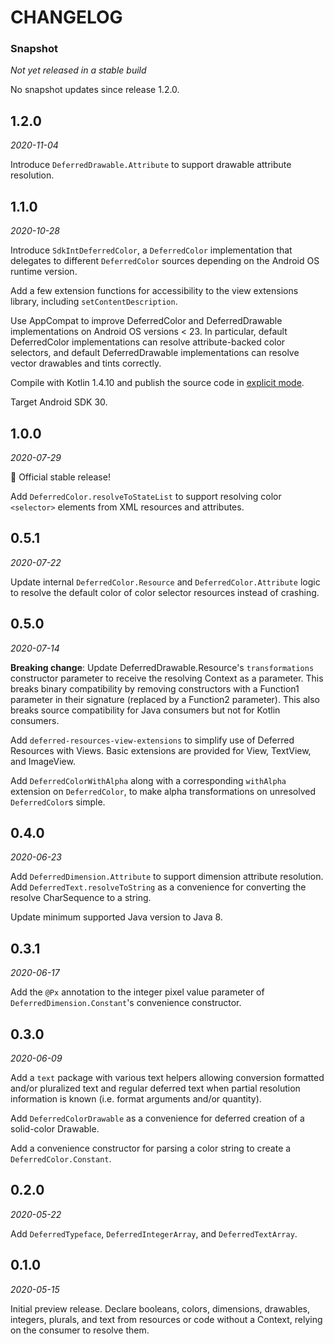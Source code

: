 # CHANGELOG

### Snapshot
_Not yet released in a stable build_

No snapshot updates since release 1.2.0.

## 1.2.0
_2020-11-04_

Introduce `DeferredDrawable.Attribute` to support drawable attribute resolution.

## 1.1.0
_2020-10-28_

Introduce `SdkIntDeferredColor`, a `DeferredColor` implementation that delegates to different `DeferredColor` sources
depending on the Android OS runtime version.

Add a few extension functions for accessibility to the view extensions library, including `setContentDescription`.

Use AppCompat to improve DeferredColor and DeferredDrawable implementations on Android OS versions < 23. In particular,
default DeferredColor implementations can resolve attribute-backed color selectors, and default DeferredDrawable
implementations can resolve vector drawables and tints correctly.

Compile with Kotlin 1.4.10 and publish the source code in
[explicit mode](https://kotlinlang.org/docs/reference/whatsnew14.html#explicit-api-mode-for-library-authors).

Target Android SDK 30.

## 1.0.0
_2020-07-29_

🚀 Official stable release!

Add `DeferredColor.resolveToStateList` to support resolving color `<selector>` elements from XML
resources and attributes.

## 0.5.1
_2020-07-22_

Update internal `DeferredColor.Resource` and `DeferredColor.Attribute` logic to resolve the default
color of color selector resources instead of crashing.

## 0.5.0
_2020-07-14_

**Breaking change**: Update DeferredDrawable.Resource's `transformations` constructor parameter to
receive the resolving Context as a parameter. This breaks binary compatibility by removing
constructors with a Function1 parameter in their signature (replaced by a Function2 parameter). This
also breaks source compatibility for Java consumers but not for Kotlin consumers.

Add `deferred-resources-view-extensions` to simplify use of Deferred Resources with Views. Basic
extensions are provided for View, TextView, and ImageView.

Add `DeferredColorWithAlpha` along with a corresponding `withAlpha` extension on `DeferredColor`, to
make alpha transformations on unresolved `DeferredColor`s simple.

## 0.4.0
_2020-06-23_

Add `DeferredDimension.Attribute` to support dimension attribute resolution. Add
`DeferredText.resolveToString` as a convenience for converting the resolve CharSequence to a string.

Update minimum supported Java version to Java 8.

## 0.3.1
_2020-06-17_

Add the `@Px` annotation to the integer pixel value parameter of `DeferredDimension.Constant`'s
convenience constructor.

## 0.3.0
_2020-06-09_

Add a `text` package with various text helpers allowing conversion formatted and/or pluralized text
and regular deferred text when partial resolution information is known (i.e. format arguments and/or
quantity).

Add `DeferredColorDrawable` as a convenience for deferred creation of a solid-color Drawable.

Add a convenience constructor for parsing a color string to create a `DeferredColor.Constant`.

## 0.2.0
_2020-05-22_

Add `DeferredTypeface`, `DeferredIntegerArray`, and `DeferredTextArray`.

## 0.1.0
_2020-05-15_

Initial preview release. Declare booleans, colors, dimensions, drawables, integers, plurals, and
text from resources or code without a Context, relying on the consumer to resolve them.
